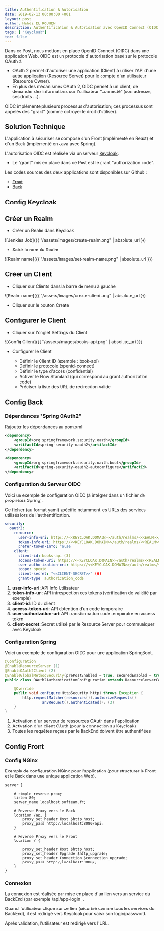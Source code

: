 ```yaml
---
title: Authentification & Autorisation
date: 2019-02-13 00:00:00 +001
layout: post
author: Mehdi EL KOUHEN
description: Authentification & Autorisation avec OpenID Connect (OIDC)
tags: [ "Keycloak"]
toc: false
---
```


Dans ce Post, nous mettons en place OpenID Connect (OIDC) dans une application Web. OIDC est un protocole d'autorisation basé sur le protocole OAuth 2.

* OAuth 2 permet d'autoriser une application (Client) à utiliser l'API d'une autre application (Resource Server) pour le compte d'un utilisateur (Resource Owner).
* En plus des mécanismes OAuth 2, OIDC permet à un client, de demander des informations sur l'utilisateur "connecté" (son adresse, ses droits ...).

OIDC implémente plusieurs processus d'autorisation; ces processus sont appelés des "grant" (comme octroyer le droit d'utiliser).

## Solution Technique

L'application à sécuriser se compose d'un Front (implémenté en React) et d'un Back (implémenté en Java avec Spring).

L'autorisation OIDC est réalisée via un serveur [Keycloak](https://www.keycloak.org/).

* Le "grant" mis en place dans ce Post est le grant "authorization code".

Les codes sources des deux applications sont disponibles sur Github :

* [Front](https://github.com/SofteamOuest-Opus/books-gui)
* [Back](https://github.com/SofteamOuest-Opus/books-api)

## Config Keycloak

## Créer un Realm

* Créer un Realm dans Keycloak

![Jenkins Job]({{ "/assets/images/create-realm.png" | absolute_url }})

* Saisir le nom du Realm 

![Realm name]({{ "/assets/images/set-realm-name.png" | absolute_url }})

## Créer un Client

* Cliquer sur Clients dans la barre de menu à gauche

![Realm name]({{ "/assets/images/create-client.png" | absolute_url }})

* Cliquer sur le bouton Create

## Configurer le Client

* Cliquer sur l'onglet Settings du Client

![Config Client]({{ "/assets/images/books-api.png" | absolute_url }})

* Configurer le Client

  * Définir le Client ID (exemple : book-api)
  * Définir le protocole (openid-connect)
  * Définir le type d'accès (confidential)
  * Activer le Flow Standard (qui correspond au grant authorization code)
  * Préciser la liste des URL de redirection valide

## Config Back

### Dépendances "Spring OAuth2"

Rajouter les dépendances au pom.xml

````xml
<dependency>
    <groupId>org.springframework.security.oauth</groupId>
    <artifactId>spring-security-oauth2</artifactId>
</dependency>

<dependency>
    <groupId>org.springframework.security.oauth.boot</groupId>
    <artifactId>spring-security-oauth2-autoconfigure</artifactId>
</dependency>
````

### Configuration du Serveur OIDC

Voici un exemple de configuration OIDC (à intégrer dans un fichier de propriétés Spring).

Ce fichier (au format yaml) spécifie notamment les URLs des services utilisés lors de l'authentification.

````yaml
security:
  oauth2:
    resource:
      user-info-uri: https://<<KEYCLOAK.DOMAIN>>/auth/realms/<<REALM>>/protocol/openid-connect/userinfo (1)
      token-info-uri: https://<<KEYCLOAK.DOMAIN>>/auth/realms/<<REALM>>/protocol/openid-connect/token/introspect (2)
      prefer-token-info: false
    client:
      client-id: books-api (3)
      access-token-uri: https://<<KEYCLOAK.DOMAIN>>/auth/realms/<<REALM>>/protocol/openid-connect/token (4)
      user-authorization-uri: https://<<KEYCLOAK.DOMAIN>>/auth/realms/<<REALM>>/protocol/openid-connect/auth (5)
      scope: openid
      client-secret: "<<CLIENT-SECRET>>" (6)
      grant-type: authorization_code
````

1. **user-info-uri**: API Info Utilisateur
2. **token-info-uri**: API introspection des tokens (vérification de validité par exemple)
3. **client-id**: ID du client
4. **access-token-uri**: API obtention d'un code temporaire
5. **user-authorization-uri**: API transformation code temporaire en access token
6. **client-secret**: Secret utilisé par le Resource Server pour communiquer avec Keycloak

### Configuration Spring

Voici un exemple de configuration OIDC pour une application SpringBoot.

````java
@Configuration
@EnableResourceServer (1)
@EnableOAuth2Client (2)
@EnableGlobalMethodSecurity(prePostEnabled = true, securedEnabled = true)
public class OAuth2AuthenticationConfiguration extends ResourceServerConfigurerAdapter {

    @Override
    public void configure(HttpSecurity http) throws Exception {
        http.requestMatcher(resources()).authorizeRequests()
                .anyRequest().authenticated(); (3)
    }
}
````

1. Activation d'un serveur de ressources OAuth dans l'application
2. Activation d'un client OAuth (pour la connection au Keycloak)
3. Toutes les requêtes reçues par le BackEnd doivent être authentifiées

## Config Front

### Config NGinx

Exemple de configuration NGinx pour l'application (pour structurer le Front et le Back dans une unique application Web).

````
server {

    # simple reverse-proxy
    listen 80;
    server_name localhost.softeam.fr;

    # Reverse Proxy vers le Back
    location /api {
        proxy_set_header Host $http_host;
        proxy_pass http://localhost:8080/api;
    }

    # Reverse Proxy vers le Front
    location / {

        proxy_set_header Host $http_host;
        proxy_set_header Upgrade $http_upgrade;
        proxy_set_header Connection $connection_upgrade;
        proxy_pass http://localhost:3000/;
    }
}
````

### Connexion

La connexion est réalisée par mise en place d'un lien vers un service du BackEnd (par exemple /api/app-login ).

Quand l'utilisateur clique sur ce lien (sécurisé comme tous les services du BackEnd), il est redirigé vers Keycloak pour saisir son login/password.

Après validation, l'utilisateur est redirigé vers l'URL.